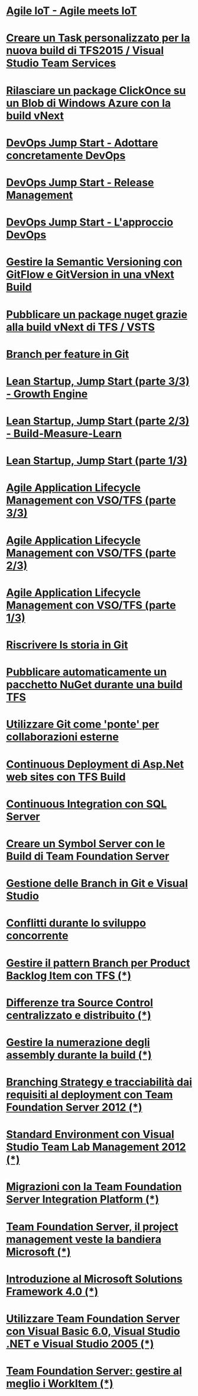 ﻿# [Agile IoT - Agile meets IoT](AgileIOT.md)
# [Creare un Task personalizzato per la nuova build di TFS2015 / Visual Studio Team Services](CreareEstensioniPerBuild.md)
# [Rilasciare un package ClickOnce su un Blob di Windows Azure con la build vNext](DeployClickOnce.md)
# [DevOps Jump Start - Adottare concretamente DevOps](DevOps-Adopt.md)
# [DevOps Jump Start - Release Management](DevOps-Release.md)
# [DevOps Jump Start - L'approccio DevOps](DevOps-JumpStart.md)
# [Gestire la Semantic Versioning con GitFlow e GitVersion in una vNext Build](GitflowAndNugetPart2.md)
# [Pubblicare un package nuget grazie alla build vNext di TFS / VSTS](GitflowAndNugetPart1.md)
# [Branch per feature in Git](BranchFeatureGit.md)
# [Lean Startup, Jump Start (parte 3/3) - Growth Engine](LeanStartupJumpStart3.md)
# [Lean Startup, Jump Start (parte 2/3) - Build-Measure-Learn](LeanStartupJumpStart2.md)
# [Lean Startup, Jump Start (parte 1/3)](LeanStartupJumpStart1.md)
# [Agile Application Lifecycle Management con VSO/TFS (parte 3/3)](AgileALMConVSOTFS3.md)
# [Agile Application Lifecycle Management con VSO/TFS (parte 2/3)](AgileALMConVSOTFS2.md)
# [Agile Application Lifecycle Management con VSO/TFS (parte 1/3)](AgileALMConVSOTFS1.md)
# [Riscrivere ls storia in Git](Riscrivere-Storia-in-Git.md)
# [Pubblicare automaticamente un pacchetto NuGet durante una build TFS](Pubblicare-pacchetto-nuget-in-build-TFS.md)
# [Utilizzare Git come 'ponte' per collaborazioni esterne](Git-come-ponte-per-collaborazioni-esterne.md)
# [Continuous Deployment di Asp.Net web sites con TFS Build](Continuous-Deploy-ASP.NET-with-TFS-Build.md)
# [Continuous Integration con SQL Server](Continuous-Integration-con-SQL-Server.md)
# [Creare un Symbol Server con le Build di Team Foundation Server](Creare-Symbol-Server-con-TFS-Build.md)
# [Gestione delle Branch in Git e Visual Studio](https://msdn.microsoft.com/it-it/library/dn269827.aspx)
# [Conflitti durante lo sviluppo concorrente](Gestione-Conflitti-durante-sviluppo-concorrente.md)

# [Gestire il pattern Branch per Product Backlog Item con TFS (*)](https://msdn.microsoft.com/it-it/library/dn175749.aspx)
# [Differenze tra Source Control centralizzato e distribuito (*)](https://msdn.microsoft.com/it-it/library/dn133093.aspx)
# [Gestire la numerazione degli assembly durante la build (*)](https://msdn.microsoft.com/it-it/library/jj714729.aspx)
# [Branching Strategy e tracciabilità dai requisiti al deployment con Team Foundation Server 2012 (*)](https://msdn.microsoft.com/it-it/library/jj573928.aspx)
# [Standard Environment con Visual Studio Team Lab Management 2012 (*)](https://msdn.microsoft.com/it-it/library/jj191715.aspx)
# [Migrazioni con la Team Foundation Server Integration Platform (*)](https://msdn.microsoft.com/it-it/library/jj191716.aspx)
# [Team Foundation Server, il project management veste la bandiera Microsoft (*)](https://msdn.microsoft.com/it-it/library/cc185100.aspx)
# [Introduzione al Microsoft Solutions Framework 4.0 (*)](https://msdn.microsoft.com/it-it/library/cc185094.aspx)
# [Utilizzare Team Foundation Server con Visual Basic 6.0, Visual Studio .NET e Visual Studio 2005 (*)](https://msdn.microsoft.com/it-it/library/cc185106.aspx)
# [Team Foundation Server: gestire al meglio i WorkItem (*)](https://msdn.microsoft.com/it-it/library/cc185032.aspx)

